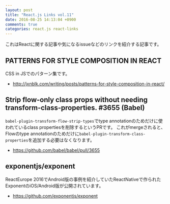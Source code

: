 ```yaml
---
layout: post
title: "React.js Links vol.11"
date: 2016-08-25 14:13:04 +0900
comments: true
categories: react.js react-links
---
```


これはReactに関する記事や気になるissueなどのリンクを紹介する記事です。

<!-- more -->

## PATTERNS FOR STYLE COMPOSITION IN REACT

CSS in JSでのパターン集です。

* http://jxnblk.com/writing/posts/patterns-for-style-composition-in-react/

## Strip flow-only class props without needing transform-class-properties. #3655 (Babel)

`babel-plugin-transform-flow-strip-types`でtype annotationのためだけに使われているclass propertiesを削除するというPRです。
これがmergeされると、Flowのtype annotationのためだけに`babel-plugin-transform-class-properties`を追加する必要はなくなります。

* https://github.com/babel/babel/pull/3655

## exponentjs/exponent

ReactEurope 2016でAndroid版の事例を紹介していたReactNativeで作られたExponentのiOS/Android版が公開されています。

* https://github.com/exponentjs/exponent
